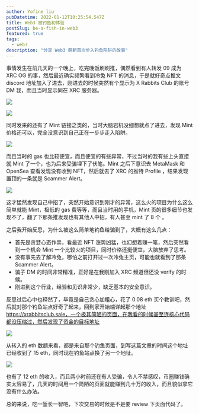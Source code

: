 ```yaml
---
author: Yofine liu
pubDatetime: 2022-01-12T10:25:54.547Z
title: Web3 被钓鱼初体验
postSlug: be-a-fish-in-web3
featured: true
tags:
  - web3
description: "分享 Web3 萌新首次步入钓鱼陷阱的故事"
---
```


事情发生在前几天的一个晚上，吃完晚饭刷刷推，偶然看到有人转发 09 成为 XRC OG 的事，然后最近确实频繁看到冷兔 NFT 的消息，于是就好奇点推文 discord 地址加入了进去，刚进去的时候突然有个显示为 X Rabbits Club 的账号 DM 我，而且当时显示同在 XRC 服务器。

![](https://res.craft.do/user/full/ac8d21f0-9df9-6dbc-c2a7-1b29d885fc1a/doc/4DF44A88-77AB-48B9-A5A2-6D874F81C55C/EC5E75E4-9BA6-48CC-A164-5903AE3D996E_2/GCU7MeuRT6XLdJ592AVWgorVaAyEBx243tuW5jCSVxwz/Image.png)

![](https://res.craft.do/user/full/ac8d21f0-9df9-6dbc-c2a7-1b29d885fc1a/doc/4DF44A88-77AB-48B9-A5A2-6D874F81C55C/313B85C6-4417-490F-9570-D657CB6C1CD3_2/CavrkqyYZxsqbkPOWWxx0cmaI0dPLwRyUkvuBv6BD9oz/Image.png)

同时发来的还有了 Mint 链接之类的，当时大脑宕机没细想就点了进去，发现 Mint 价格还可以，完全没意识到自己正在一步步走入陷阱。

![](https://res.craft.do/user/full/ac8d21f0-9df9-6dbc-c2a7-1b29d885fc1a/doc/4DF44A88-77AB-48B9-A5A2-6D874F81C55C/86F586E9-761A-445A-A5F3-8CCAA7DFDD0B_2/d1LwevUEjgKtzby6lWC5e8EVREy1VyQ99VWybyXwMpoz/Image.png)

而且当时的 gas 也比较便宜，而且便宜的有些异常，不过当时的我有些上头直接就 Mint 了一个，也为后来受骗埋下了伏笔。Mint 之后下意识去 MetaMask 和 OpenSea 查看发现没有收到 NFT，然后就去了 XRC 的推特 Profile ，结果发现置顶的一条就是 Scammer Alert。

![](https://res.craft.do/user/full/ac8d21f0-9df9-6dbc-c2a7-1b29d885fc1a/doc/4DF44A88-77AB-48B9-A5A2-6D874F81C55C/D5B5B902-B8FD-4E93-9C75-C4C35C0E5A30_2/SVYd4sPNkn2cNoyOxSjVs2BMIfj8ptJxr346QjsxrRQz/Image.png)

这才猛然发现自己中招了，突然开始意识到刚才的异常，这么火的项目为什么这么简单就能 Mint，极低的 gas 费等等，而且当时用的手机，Mint 页的很多细节也发现不了，翻了下那条推发现也有其他人中招，有人甚至 mint 了 8 个 。

之后我开始反思，为什么被这么简单地钓鱼给骗到了，大概有这么几点：

- 首先是贪婪心态作祟，看最近 NFT 涨势凶猛，也幻想着赚一笔，然后突然看到一个机会 Mint 一个比较火的项目，同时价格还挺便宜，大脑放弃了思考。
- 没有事先去了解冷兔，哪怕之前打开过一次冷兔主页，可能也就看到了那条 Scammer Alert。
- 骗子 DM 的时间非常精准，正好是在我刚加入 XRC 频道但还没 verify 的时候。
- 刚进到这个行业，经验和见识非常少，缺乏基本的安全意识。

反思过后心中也释然了，毕竟是自己贪心加粗心，花了 0.08 eth 买个教训吧，然后就对那个钓鱼站点好奇了起来，回到家开始端详起那个地址 https://xrabbitsclub.sale，一个极其简陋的页面，在我看的时候甚至连核心代码都没压缩过，然后发现了资金的目标地址

![](https://res.craft.do/user/full/ac8d21f0-9df9-6dbc-c2a7-1b29d885fc1a/doc/4DF44A88-77AB-48B9-A5A2-6D874F81C55C/AA7BDE69-8A6D-435F-AB87-43969FD14E53_2/wydrGUYhWZUuvWkluvnMlTf8xm2MkOx5l5vLe6o0H6kz/Image.png)

从转入的 eth 数额来看，都是来自那个钓鱼页面，到写这篇文章的时间这个地址已经收到了 15 eth，同时现在钓鱼站点换了另一个地址。

![](https://res.craft.do/user/full/ac8d21f0-9df9-6dbc-c2a7-1b29d885fc1a/doc/4DF44A88-77AB-48B9-A5A2-6D874F81C55C/E5F6DD13-1210-475A-9E7E-21B723816580_2/1Wdf0fwgE76IGMFvRKTdQaF91eXGmWqjjSDx1rbn4rwz/Image.png)

也有了 12 eth 的收入，而且两小时前还在有人受骗，令人不禁感叹，币圈赚钱确实太容易了，几天的时间用一个简陋的页面就能赚到几十万的收入，而且貌似拿它没有什么办法。

总的来说，吃一堑长一智吧，下次交易的时候是不是要 review 下页面代码了。
